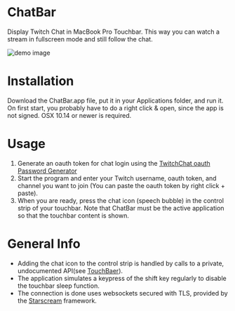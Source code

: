 # ChatBar
Display Twitch Chat in MacBook Pro Touchbar. This way you can watch a stream in fullscreen mode and still follow the chat.

![demo image](https://github.com/vanHavel/ChatBar/blob/master/demo_image.jpg)

# Installation
Download the ChatBar.app file, put it in your Applications folder, and run it. On first start, you probably have to do a right click & open, since the app is not signed. OSX 10.14 or newer is required.

# Usage
1. Generate an oauth token for chat login using the [TwitchChat oauth Password Generator](https://twitchapps.com/tmi/)
2. Start the program and enter your Twitch username, oauth token, and channel you want to join (You can paste the oauth token by right click + paste).
3. When you are ready, press the chat icon (speech bubble) in the control strip of your touchbar. Note that ChatBar must be the active application so that the touchbar content is shown.

# General Info
- Adding the chat icon to the control strip is handled by calls to a private, undocumented API(see [TouchBaer](https://github.com/a2/touch-baer)). 
- The application simulates a keypress of the shift key regularly to disable the touchbar sleep function.
- The connection is done uses websockets secured with TLS, provided by the [Starscream](https://github.com/daltoniam/Starscream) framework. 
